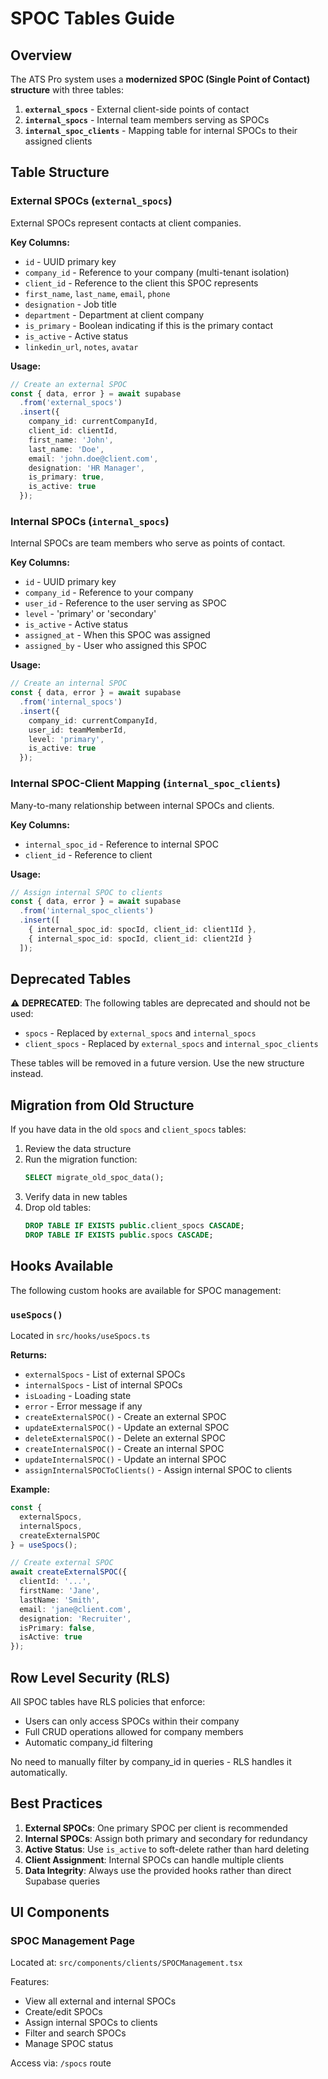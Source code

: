 # SPOC Tables Guide

## Overview

The ATS Pro system uses a **modernized SPOC (Single Point of Contact) structure** with three tables:

1. **`external_spocs`** - External client-side points of contact
2. **`internal_spocs`** - Internal team members serving as SPOCs
3. **`internal_spoc_clients`** - Mapping table for internal SPOCs to their assigned clients

## Table Structure

### External SPOCs (`external_spocs`)

External SPOCs represent contacts at client companies.

**Key Columns:**
- `id` - UUID primary key
- `company_id` - Reference to your company (multi-tenant isolation)
- `client_id` - Reference to the client this SPOC represents
- `first_name`, `last_name`, `email`, `phone`
- `designation` - Job title
- `department` - Department at client company
- `is_primary` - Boolean indicating if this is the primary contact
- `is_active` - Active status
- `linkedin_url`, `notes`, `avatar`

**Usage:**
```typescript
// Create an external SPOC
const { data, error } = await supabase
  .from('external_spocs')
  .insert({
    company_id: currentCompanyId,
    client_id: clientId,
    first_name: 'John',
    last_name: 'Doe',
    email: 'john.doe@client.com',
    designation: 'HR Manager',
    is_primary: true,
    is_active: true
  });
```

### Internal SPOCs (`internal_spocs`)

Internal SPOCs are team members who serve as points of contact.

**Key Columns:**
- `id` - UUID primary key
- `company_id` - Reference to your company
- `user_id` - Reference to the user serving as SPOC
- `level` - 'primary' or 'secondary'
- `is_active` - Active status
- `assigned_at` - When this SPOC was assigned
- `assigned_by` - User who assigned this SPOC

**Usage:**
```typescript
// Create an internal SPOC
const { data, error } = await supabase
  .from('internal_spocs')
  .insert({
    company_id: currentCompanyId,
    user_id: teamMemberId,
    level: 'primary',
    is_active: true
  });
```

### Internal SPOC-Client Mapping (`internal_spoc_clients`)

Many-to-many relationship between internal SPOCs and clients.

**Key Columns:**
- `internal_spoc_id` - Reference to internal SPOC
- `client_id` - Reference to client

**Usage:**
```typescript
// Assign internal SPOC to clients
const { data, error } = await supabase
  .from('internal_spoc_clients')
  .insert([
    { internal_spoc_id: spocId, client_id: client1Id },
    { internal_spoc_id: spocId, client_id: client2Id }
  ]);
```

## Deprecated Tables

⚠️ **DEPRECATED**: The following tables are deprecated and should not be used:
- `spocs` - Replaced by `external_spocs` and `internal_spocs`
- `client_spocs` - Replaced by `external_spocs` and `internal_spoc_clients`

These tables will be removed in a future version. Use the new structure instead.

## Migration from Old Structure

If you have data in the old `spocs` and `client_spocs` tables:

1. Review the data structure
2. Run the migration function:
   ```sql
   SELECT migrate_old_spoc_data();
   ```
3. Verify data in new tables
4. Drop old tables:
   ```sql
   DROP TABLE IF EXISTS public.client_spocs CASCADE;
   DROP TABLE IF EXISTS public.spocs CASCADE;
   ```

## Hooks Available

The following custom hooks are available for SPOC management:

### `useSpocs()`

Located in `src/hooks/useSpocs.ts`

**Returns:**
- `externalSpocs` - List of external SPOCs
- `internalSpocs` - List of internal SPOCs
- `isLoading` - Loading state
- `error` - Error message if any
- `createExternalSPOC()` - Create an external SPOC
- `updateExternalSPOC()` - Update an external SPOC
- `deleteExternalSPOC()` - Delete an external SPOC
- `createInternalSPOC()` - Create an internal SPOC
- `updateInternalSPOC()` - Update an internal SPOC
- `assignInternalSPOCToClients()` - Assign internal SPOC to clients

**Example:**
```typescript
const {
  externalSpocs,
  internalSpocs,
  createExternalSPOC
} = useSpocs();

// Create external SPOC
await createExternalSPOC({
  clientId: '...',
  firstName: 'Jane',
  lastName: 'Smith',
  email: 'jane@client.com',
  designation: 'Recruiter',
  isPrimary: false,
  isActive: true
});
```

## Row Level Security (RLS)

All SPOC tables have RLS policies that enforce:
- Users can only access SPOCs within their company
- Full CRUD operations allowed for company members
- Automatic company_id filtering

No need to manually filter by company_id in queries - RLS handles it automatically.

## Best Practices

1. **External SPOCs**: One primary SPOC per client is recommended
2. **Internal SPOCs**: Assign both primary and secondary for redundancy
3. **Active Status**: Use `is_active` to soft-delete rather than hard deleting
4. **Client Assignment**: Internal SPOCs can handle multiple clients
5. **Data Integrity**: Always use the provided hooks rather than direct Supabase queries

## UI Components

### SPOC Management Page

Located at: `src/components/clients/SPOCManagement.tsx`

Features:
- View all external and internal SPOCs
- Create/edit SPOCs
- Assign internal SPOCs to clients
- Filter and search SPOCs
- Manage SPOC status

Access via: `/spocs` route
